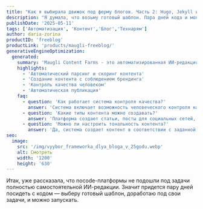 ```yaml
---
title: "Как я выбирала движок под ферму блогов. Часть 2: Hugo, Jekyll и почему Astro"
description: "Я думала, что возьму готовый шаблон. Пара дней кода и можно запускать... но все пошло не по плану..."
publishDate: '2025-05-11'
tags: ['Автоматизация', 'Контент','Блог','Технарям']
author: daria-zorina
productID: 'freeblog'
productLink: 'products/maugli-freeblog/'
generativeEngineOptimization:
  generated:
    summary: 'Maugli Content Farms - это автоматизированная ИИ-редакция для создания качественного контента в различных форматах и каналах.'
    highlights:
      - 'Автоматический парсинг и скоринг контента'
      - 'Создание контента с соблюдением брендинга'
      - 'Контроль качества человеком'
      - 'Автоматическая публикация'
    faq:
      - question: 'Как работает система контроля качества?'
        answer: 'Система включает возможность человеческого контроля на этапе обучения, который можно отключить после достижения 100% качества без редактирования.'
      - question: 'Какие типы контента можно создавать?'
        answer: 'Платформа создает статьи, посты для социальных сетей, телеграм-каналы и фирменную графику в едином стиле.'
      - question: 'Можно ли настроить тональность контента?'
        answer: 'Да, система создает контент в соответствии с заданной тональностью и может писать от лица конкретного персонажа.'
seo:
  image:
    src: '/img/vyybor_frameworka_dlya_bloga_v_25godu.webp'
    alt: Смотреть
    width: '1200'
    height: '630'
---
```

Итак, уже рассказала, что nоcode-платформы не подошли под задачи полностью самостоятельной ИИ-редакции. Значит придется пару дней посидеть с кодом — выберу готовый шаблон, доработаю под свои задачи, и можно запускать.
